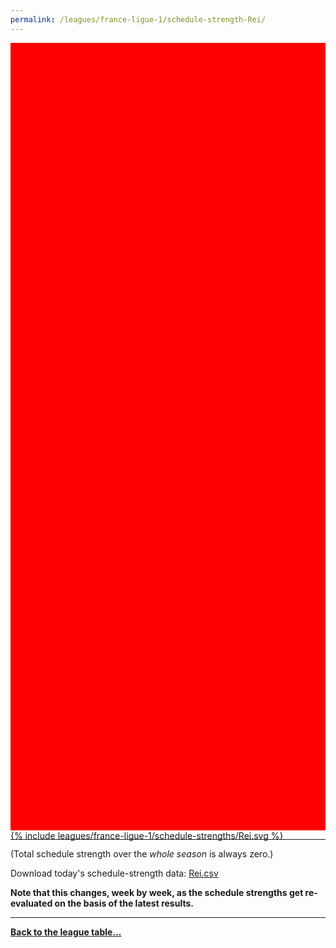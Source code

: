 ```yaml
---
permalink: /leagues/france-ligue-1/schedule-strength-Rei/
---
```


<style>
.svg-wrap {
    background-color:red;
    height:0;
    padding-top:250%; /* 350px/550px */
    position: relative;
}

svg {
    background-color: white;
    height: 100%;
    display:block;
    width: 100%;
    position: absolute;
    top:0;
    left:0;
}
</style>


<div class="svg-wrap">
{% include leagues/france-ligue-1/schedule-strengths/Rei.svg %}
</div>

-----

(Total schedule strength over the *whole season* is always zero.)


Download today's schedule-strength data: [Rei.csv](/assets/leagues/france-ligue-1/2019/schedule-strengths/Rei.csv)

**Note that this changes, week by week, as the schedule strengths get re-evaluated on the
basis of the latest results.**

-----

[**Back to the league table...**](/leagues/france-ligue-1)


